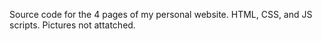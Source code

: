 Source code for the 4 pages of my personal website. HTML, CSS, and JS scripts. Pictures not attatched.
